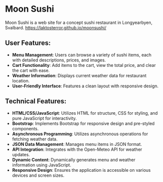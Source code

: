 # Moon Sushi

Moon Sushi is a web site for a concept sushi restaurant in Longyearbyen, Svalbard.
https://laktosterror.github.io/moonsushi/

## User Features:

- **Menu Management**: Users can browse a variety of sushi items, each with detailed descriptions, prices, and images.
- **Cart Functionality**: Add items to the cart, view the total price, and clear the cart with ease.
- **Weather Information**: Displays current weather data for restaurant location.
- **User-Friendly Interface**: Features a clean layout with responsive design.

## Technical Features:

- **HTML/CSS/JavaScript**: Utilizes HTML for structure, CSS for styling, and pure JavaScript for interactivity.
- **Bootstrap**: Implements Bootstrap for responsive design and pre-styled components.
- **Asynchronous Programming**: Utilizes asynchronous operations for fetching weather data.
- **JSON Data Management**: Manages menu items in JSON format.
- **API Integration**: Integrates with the Open-Meteo API for weather updates.
- **Dynamic Content**: Dynamically generates menu and weather information using JavaScript.
- **Responsive Design**: Ensures the application is accessible on various devices and screen sizes.

